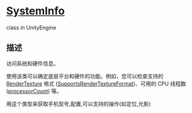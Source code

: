 # [SystemInfo](https://docs.unity3d.com/cn/2019.4/ScriptReference/SystemInfo.html)

class in UnityEngine

## 描述

访问系统和硬件信息。

使用该类可以确定底层平台和硬件的功能。例如，您可以检查支持的 [RenderTexture](https://docs.unity3d.com/cn/2019.4/ScriptReference/RenderTexture.html) 格式 ([SupportsRenderTextureFormat](https://docs.unity3d.com/cn/2019.4/ScriptReference/SystemInfo.SupportsRenderTextureFormat.html))、可用的 CPU 线程数 ([processorCount](https://docs.unity3d.com/cn/2019.4/ScriptReference/SystemInfo-processorCount.html)) 等。

用这个类型来获取手机型号,配置,可以支持的操作(如定位,光影)